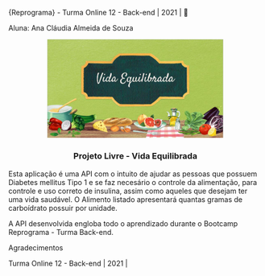 {Reprograma} - Turma Online 12 - Back-end | 2021 |  🚀

Aluna:  Ana Cláudia Almeida de Souza


<p  align = "center">
<img src = "vidaequilibrada.JPG" width="350">
</p>



<h3 align = "center">Projeto Livre - Vida Equilibrada</h3>

Esta aplicação é uma API com o intuito de ajudar as pessoas que possuem Diabetes mellitus Tipo 1 e se faz necesário o controle da alimentação, para controle e uso correto de insulina, assim como aqueles que desejam ter uma vida saudável. 
O Alimento listado apresentará quantas gramas de carboídrato possuir por unidade.


A API desenvolvida engloba todo o aprendizado durante o Bootcamp Reprograma - Turma Back-end.


Agradecimentos



Turma Online 12 - Back-end | 2021 |

